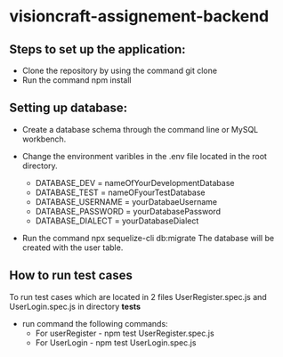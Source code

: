 # visioncraft-assignement-backend

## Steps to set up the application:
- Clone the repository by using the command git clone 
- Run the command npm install


## Setting up database:

- Create a database schema through the command line or MySQL workbench.

- Change the environment varibles in the .env file located in the root directory.
    - DATABASE_DEV = nameOfYourDevelopmentDatabase
    - DATABASE_TEST = nameOFyourTestDatabase
    - DATABASE_USERNAME = yourDatabaeUsername
    - DATABASE_PASSWORD = yourDatabasePassword
    - DATABASE_DIALECT = yourDatabaseDialect
    
- Run the command npx sequelize-cli db:migrate
    The database will be created with the user table.

## How to run test cases

To run test cases which are located in 2 files UserRegister.spec.js and UserLogin.spec.js in directory __tests__

- run command the following commands:
    - For userRegister - npm test UserRegister.spec.js
    - For UserLogin - npm test UserLogin.spec.js
